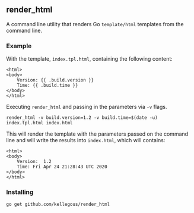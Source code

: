 ## render_html

A command line utility that renders Go `template/html` templates from the command line.

### Example

With the template, `index.tpl.html`, containing the following content:

```
<html>
<body>
    Version: {{ .build.version }}
    Time: {{ .build.time }}
</body>
</html>
```

Executing `render_html` and passing in the parameters via `-v` flags.

```
render_html -v build.version=1.2 -v build.time=$(date -u) index.tpl.html index.html
```

This will render the template with the parameters passed on the command line and will write
the results into `index.html`, which will contains:

```
<html>
<body>
    Version:  1.2
    Time: Fri Apr 24 21:28:43 UTC 2020
</body>
</html>
```

### Installing

```
go get github.com/kellegous/render_html
```
